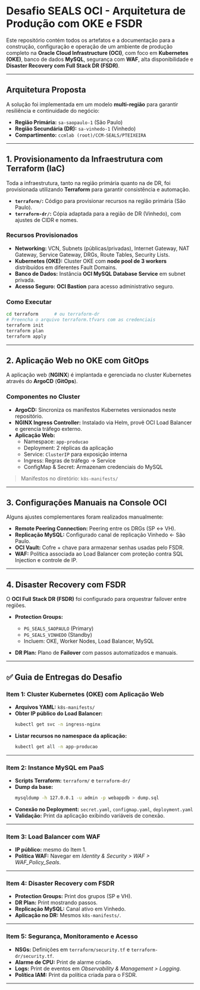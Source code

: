 # Desafio SEALS OCI - Arquitetura de Produção com OKE e FSDR

Este repositório contém todos os artefatos e a documentação para a construção, configuração e operação de um ambiente de produção completo na **Oracle Cloud Infrastructure (OCI)**, com foco em **Kubernetes (OKE)**, banco de dados **MySQL**, segurança com **WAF**, alta disponibilidade e **Disaster Recovery com Full Stack DR (FSDR)**.

---

## Arquitetura Proposta

A solução foi implementada em um modelo **multi-região** para garantir resiliência e continuidade do negócio:

- **Região Primária:** `sa-saopaulo-1` (São Paulo)  
- **Região Secundária (DR):** `sa-vinhedo-1` (Vinhedo)  
- **Compartimento:** `ccmlab (root)/CCM-SEALS/PTEIXEIRA`

---

## 1. Provisionamento da Infraestrutura com Terraform (IaC)

Toda a infraestrutura, tanto na região primária quanto na de DR, foi provisionada utilizando **Terraform** para garantir consistência e automação.

- **`terraform/`:** Código para provisionar recursos na região primária (São Paulo).  
- **`terraform-dr/`:** Cópia adaptada para a região de DR (Vinhedo), com ajustes de CIDR e nomes.

### Recursos Provisionados

- **Networking:** VCN, Subnets (públicas/privadas), Internet Gateway, NAT Gateway, Service Gateway, DRGs, Route Tables, Security Lists.  
- **Kubernetes (OKE):** Cluster OKE com **node pool de 3 workers** distribuídos em diferentes Fault Domains.  
- **Banco de Dados:** Instância **OCI MySQL Database Service** em subnet privada.  
- **Acesso Seguro:** **OCI Bastion** para acesso administrativo seguro.  

### Como Executar

```bash
cd terraform      # ou terraform-dr
# Preencha o arquivo terraform.tfvars com as credenciais
terraform init
terraform plan
terraform apply
```

---

## 2. Aplicação Web no OKE com GitOps

A aplicação web (**NGINX**) é implantada e gerenciada no cluster Kubernetes através do **ArgoCD** (**GitOps**).

### Componentes no Cluster

- **ArgoCD:** Sincroniza os manifestos Kubernetes versionados neste repositório.  
- **NGINX Ingress Controller:** Instalado via Helm, provê OCI Load Balancer e gerencia tráfego externo.  
- **Aplicação Web:**
  - Namespace: `app-producao`  
  - Deployment: 2 réplicas da aplicação  
  - Service: `ClusterIP` para exposição interna  
  - Ingress: Regras de tráfego → Service  
  - ConfigMap & Secret: Armazenam credenciais do MySQL  

> Manifestos no diretório: `k8s-manifests/`

---

## 3. Configurações Manuais na Console OCI

Alguns ajustes complementares foram realizados manualmente:

- **Remote Peering Connection:** Peering entre os DRGs (SP ↔ VH).  
- **Replicação MySQL:** Configurado canal de replicação Vinhedo ← São Paulo.  
- **OCI Vault:** Cofre + chave para armazenar senhas usadas pelo FSDR.  
- **WAF:** Política associada ao Load Balancer com proteção contra SQL Injection e controle de IP.  

---

## 4. Disaster Recovery com FSDR

O **OCI Full Stack DR (FSDR)** foi configurado para orquestrar failover entre regiões.

- **Protection Groups:**
  - `PG_SEALS_SAOPAULO` (Primary)  
  - `PG_SEALS_VINHEDO` (Standby)  
  - Incluem: OKE, Worker Nodes, Load Balancer, MySQL  

- **DR Plan:** Plano de **Failover** com passos automatizados e manuais.  

---

## ✅ Guia de Entregas do Desafio

### Item 1: Cluster Kubernetes (OKE) com Aplicação Web
- **Arquivos YAML:** `k8s-manifests/`  
- **Obter IP público do Load Balancer:**
  ```bash
  kubectl get svc -n ingress-nginx
  ```
- **Listar recursos no namespace da aplicação:**
  ```bash
  kubectl get all -n app-producao
  ```

---

### Item 2: Instance MySQL em PaaS
- **Scripts Terraform:** `terraform/` e `terraform-dr/`  
- **Dump da base:**
  ```bash
  mysqldump -h 127.0.0.1 -u admin -p webappdb > dump.sql
  ```
- **Conexão no Deployment:** `secret.yaml`, `configmap.yaml`, `deployment.yaml`  
- **Validação:** Print da aplicação exibindo variáveis de conexão.  

---

### Item 3: Load Balancer com WAF
- **IP público:** mesmo do Item 1.  
- **Política WAF:** Navegar em *Identity & Security > WAF > WAF_Policy_Seals*.  

---

### Item 4: Disaster Recovery com FSDR
- **Protection Groups:** Print dos grupos (SP e VH).  
- **DR Plan:** Print mostrando passos.  
- **Replicação MySQL:** Canal ativo em Vinhedo.  
- **Aplicação no DR:** Mesmos `k8s-manifests/`.  

---

### Item 5: Segurança, Monitoramento e Acesso
- **NSGs:** Definições em `terraform/security.tf` e `terraform-dr/security.tf`.  
- **Alarme de CPU:** Print de alarme criado.  
- **Logs:** Print de eventos em *Observability & Management > Logging*.  
- **Política IAM:** Print da política criada para o FSDR.  

---
